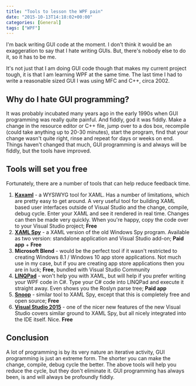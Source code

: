 ```yaml
---
title: "Tools to lesson the WPF pain"
date: "2015-10-13T14:18:02+00:00"
categories: [General]
tags: ["WPF"]
---
```


I'm back writing GUI code at the moment. I don't think it would be an exaggeration to say that I hate writing GUIs. But, there's nobody else to do it, so it has to be me.

It's not just that I am doing GUI code though that makes my current project tough, it is that I am learning WPF at the same time. The last time I had to write a reasonable sized GUI I was using MFC and C++, circa 2002.
<h2>Why do I hate GUI programming?</h2>
It was probably incubated many years ago in the early 1990s when GUI programming was really quite painful. And fiddly, god it was fiddly. Make a change in the resource editor or C++ file, jump over to a dos box, recompile (could take anything up to 20-30 minutes), start the program, find that your change wasn't quite right, rinse and repeat for days or weeks on end. Things haven't changed that much, GUI programming is and always will be fiddly, but the tools have improved.
<h2>Tools will set you free</h2>
Fortunately, there are a number of tools that can help reduce feedback time.
<ol>
	<li><strong><a href="http://www.kaxaml.com/">Kaxaml</a></strong> - a WYSIWYG tool for XAML. Has a number of limitations, which are pretty easy to get around. A very useful tool for building XAML based user interfaces outside of Visual Studio and the change, compile, debug cycle. Enter your XAML and see it rendered in real time. Changes can then be made very quickly. When you're happy, copy the code over to your Visual Studio project; <strong>Free</strong></li>
	<li><strong><a href="http://xamlspy.com/">XAML Spy</a></strong> - a XAML version of the old Windows Spy program. Available as two version: standalone application and Visual Studio add-on; <strong>Paid app</strong> + <strong>Free</strong></li>
	<li><strong>Microsoft Blend</strong> - would be the perfect tool if it wasn't restricted to creating Windows 8.1 / Windows 10 app store applications. Not much use in my case, but if you are creating app store applications then you are in luck; <strong>Free</strong>, bundled with Visual Studio Community</li>
	<li><strong><a href="https://www.linqpad.net/">LINQPad</a></strong> - won't help you with XAML, but will help if you prefer writing your WPF code in C#. Type your C# code into LINQPad and execute it straight away. Even shows you the Roslyn parse tree; <strong>Paid app</strong></li>
	<li><a href="https://snoopwpf.codeplex.com/"><strong>Snoop</strong></a> - similar tool to XAML Spy, except that this is completely free and open source; <strong>Free</strong></li>
	<li><strong><a href="https://www.visualstudio.com/en-us/products/vs-2015-product-editions.aspx">Visual Studio 2015</a></strong> - one of the nicer new features of the new Visual Studio covers similar ground to XAML Spy, but all nicely integrated into the IDE itself. Nice. <strong>Free</strong></li>
</ol>
<h2>Conclusion</h2>
A lot of programming is by its very nature an iterative activity, GUI programming is just an extreme form. The shorter you can make the change, compile, debug cycle the better. The above tools will help you reduce the cycle, but they don't eliminate it. GUI programming has always been, is and will always be profoundly fiddly.

&nbsp;
